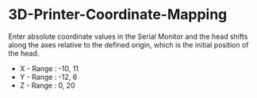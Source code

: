 # 3D-Printer-Coordinate-Mapping

Enter absolute coordinate values in the Serial Monitor and the head shifts along the axes relative to the defined origin, which is the initial position of the head.

- X - Range : -10, 11
- Y - Range : -12, 6
- Z - Range : 0, 20

